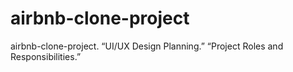 # airbnb-clone-project
airbnb-clone-project.
“UI/UX Design Planning.”
“Project Roles and Responsibilities.”

